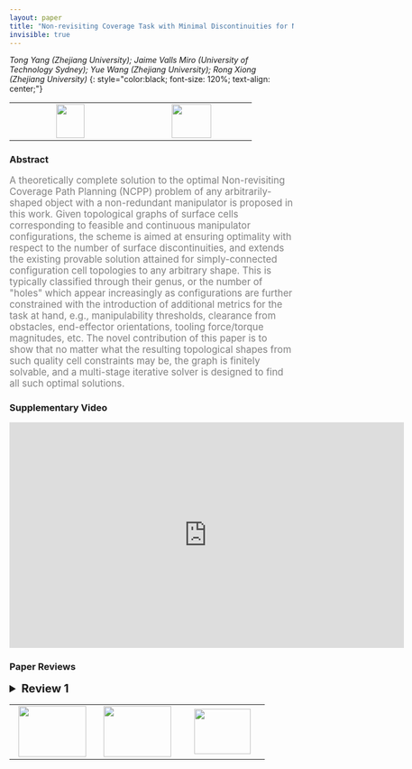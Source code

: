 ```yaml
---
layout: paper
title: "Non-revisiting Coverage Task with Minimal Discontinuities for Non-redundant Manipulators"
invisible: true
---
```

*Tong Yang (Zhejiang University); Jaime Valls Miro (University of Technology Sydney); Yue Wang (Zhejiang University); Rong Xiong (Zhejiang University)*
{: style="color:black; font-size: 120%; text-align: center;"}

<table width="20%"> <tr>
<td style="width: 20%; text-align: center;"><a href="http://www.roboticsproceedings.org/rss16/p005.pdf"><img src="{{ site.baseurl }}/images/paper_link.png"
width = "50"  height = "60"/> </a> </td>

<td style="width: 20%; text-align: center;"><a href="nan"><img src="{{ site.baseurl }}/images/pheedloop_link.png"
width = "70"  height = "60"/> </a> </td>

</tr></table>

### Abstract
<html><p style="color:gray; font-size: 120%; text-align: justified;">
A theoretically complete solution to the optimal Non-revisiting Coverage Path Planning (NCPP) problem of any arbitrarily-shaped object with a non-redundant manipulator is proposed in this work. Given topological graphs of surface cells corresponding to feasible and continuous manipulator configurations, the scheme is aimed at ensuring optimality with respect to the number of surface discontinuities, and extends the existing provable solution attained for simply-connected configuration cell topologies to any arbitrary shape. This is typically classified through their genus, or the number of "holes" which appear increasingly as configurations are further constrained with the introduction of additional metrics for the task at hand, e.g., manipulability thresholds, clearance from obstacles, end-effector orientations, tooling force/torque magnitudes, etc. 
The novel contribution of this paper is to show that no matter what the resulting topological shapes from such quality cell constraints may be, the graph is finitely solvable, and a multi-stage iterative solver is designed to find all such optimal solutions. 
</p></html>

### Supplementary Video
<iframe width="700" height="400" src="https://www.youtube.com/embed/TqFzqGGM06Y " frameborder="0" allow="accelerometer; autoplay; encrypted-media; gyroscope; picture-in-picture" allowfullscreen></iframe>

### Paper Reviews
<details><summary style="font-size:20px;"><b> Review 1</b></summary>
<p style="color:gray; font-size: 120%; text-align: justified;">
Contribution:The main contribution of this paper lies in the detailed analysis on ways to convert genus 1, 2, n continuous sets into genus 0 sets. The paper shows that there is a finite number of ways of doing so, even though the number is exponential to the number of edges and sets. The analysis of converting genus 1 set into genus 0 sets is the most interesting and significant one while the cases of decomposing sets with genus 2 & n are straightforward. Quality: While the analyses provided in this paper is intriguing, the end results are not very exiting as the proposed method is essentially a brute force method and has the same time complexity as integer programming. The results shown in the figures 2, 10~13 are interesting and has practical significance but they do not seem to connect well with the analyses of the proposed method. The cutting paths connecting the "holes" to the outer boundary do not seem to play any important role in these examples. The holes seem to be simply removed because they are covered by other sets. The experiments also provide no comparison and do not report any statistical information about the proposed method. Decompositions from these examples are also not demonstrated.Clarity:The paper have much room for improvement in terms of the presentation. Several key terms are used without (clear) definition, including U_m in Eq. 6, and "cutting paths".All images are very small and the tiny text are not really legible. Many figures, such as fig 3, fig 6, fig 7 are not well explained. Significance: This work is significant as the first work that deals with more practical and complex surfaces. The case analyses investigated in this paper are of theoretical interest. However, the proposed method based on these analyses did not seem to provide any practical advantages over integer programming based methods. The paper should provide more comprehensive experiments to demonstrate the benefits of converting high genus cells into genus 0 cells. 
</p> </details>

<table width="100%"><tr><td style="width: 30%; text-align: center;"><a href="{{ site.baseurl }}/program/papers/4"> <img src="{{ site.baseurl }}/images/previous_icon.png" width = "120"  height = "90"/> </a> </td>

<td style="width: 30%; text-align: center;"><a href="{{ site.baseurl }}/program/papers"> <img src="{{ site.baseurl }}/images/overview_icon.png" width = "120"  height = "90"/> </a> </td> 

<td style="width: 30%; text-align: center;"><a href="{{ site.baseurl }}/program/papers/6"> <img src="{{ site.baseurl }}/images/next_icon.png" width = "100"  height = "80"/> </a> </td> 

</tr></table>

